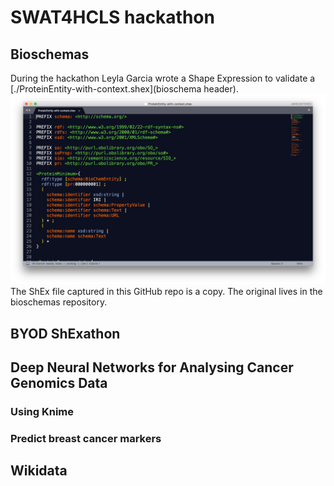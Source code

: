 # SWAT4HCLS hackathon

## Bioschemas
During the hackathon Leyla Garcia wrote a Shape Expression to validate a [./ProteinEntity-with-context.shex](bioschema header).
![shex_image](https://github.com/andrawaag/SWAT4HCLS-2017-hackathon/blob/master/screendumps/proteinShEx.png?raw=true "ProteinEntity-with-context") The ShEx file captured in this GitHub repo is a copy. The original lives in the bioschemas repository.

## BYOD ShExathon



## Deep Neural Networks for Analysing Cancer Genomics Data
### Using Knime

### Predict breast cancer markers

## Wikidata
